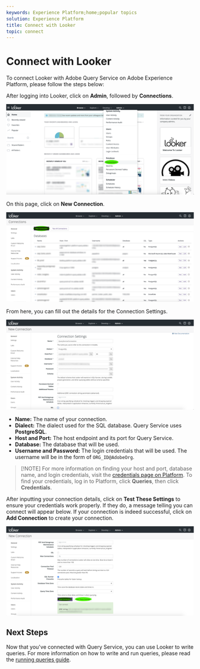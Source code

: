 ```yaml
---
keywords: Experience Platform;home;popular topics
solution: Experience Platform
title: Connect with Looker
topic: connect
---
```


# Connect with Looker

To connect Looker with Adobe Query Service on Adobe Experience Platform, please follow the steps below:

After logging into Looker, click on **Admin**, followed by **Connections**.

![](../images/clients/looker/click-admin-connections.png)

On this page, click on **New Connection**.

![](../images/clients/looker/click-new-connection.png)
   
From here, you can fill out the details for the Connection Settings.

![](../images/clients/looker/new-connection.png)

- **Name:** The name of your connection.
- **Dialect:** The dialect used for the SQL database. Query Service uses **PostgreSQL**.
- **Host and Port:** The host endpoint and its port for Query Service. 
- **Database:** The database that will be used. 
- **Username and Password:** The login credentials that will be used. The username will be in the form of `ORG_ID@AdobeOrg`. 

>[!NOTE] For more information on finding your host and port, database name, and login credentials, visit the [credentials page on Platform][credentials]. To find your credentials, log in to Platform, click **Queries**, then click **Credentials**.

After inputting your connection details, click on **Test These Settings** to ensure your credentials work properly. If they do, a message telling you can connect will appear below. If your connection is indeed successful, click on **Add Connection** to create your connection.

![](../images/clients/looker/click-test-connection.png)

## Next Steps

Now that you've connected with Query Service, you can use Looker to write queries. For more information on how to write and run queries, please read the [running queries guide][running-queries].

[credentials]: https://platform.adobe.com/query/configuration
[running-queries]: ../creating-queries/creating-queries.md